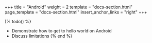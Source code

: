 +++
title = "Android"
weight = 2
template = "docs-section.html"
page_template = "docs-section.html"
insert_anchor_links = "right"
+++

{% todo() %}
* Demonstrate how to get to hello world on Android
* Discuss limitations
{% end %}
